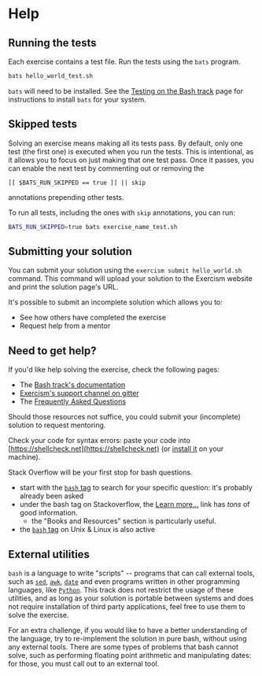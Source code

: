 # Help

## Running the tests

Each exercise contains a test file.
Run the tests using the `bats` program.
```bash
bats hello_world_test.sh
```

`bats` will need to be installed. 
See the [Testing on the Bash track](/docs/tracks/bash/tests) page for
instructions to install `bats` for your system.

## Skipped tests

Solving an exercise means making all its tests pass. By default, only one
test (the first one) is executed when you run the tests. This is
intentional, as it allows you to focus on just making that one test pass.
Once it passes, you can enable the next test by commenting out or removing the

    [[ $BATS_RUN_SKIPPED == true ]] || skip 

annotations prepending other tests.

To run all tests, including the ones with `skip` annotations, you can run:
```bash
BATS_RUN_SKIPPED=true bats exercise_name_test.sh
```

## Submitting your solution

You can submit your solution using the `exercism submit hello_world.sh` command.
This command will upload your solution to the Exercism website and print the solution page's URL.

It's possible to submit an incomplete solution which allows you to:

- See how others have completed the exercise
- Request help from a mentor

## Need to get help?

If you'd like help solving the exercise, check the following pages:

- The [Bash track's documentation](https://exercism.org/docs/tracks/bash)
- [Exercism's support channel on gitter](https://gitter.im/exercism/support)
- The [Frequently Asked Questions](https://exercism.org/docs/using/faqs)

Should those resources not suffice, you could submit your (incomplete) solution to request mentoring.

Check your code for syntax errors: paste your code into
[https://shellcheck.net](https://shellcheck.net) (or [install it](https://github.com/koalaman/shellcheck#user-content-installing) on your machine).

Stack Overflow will be your first stop for bash questions.

* start with the [`bash` tag](https://stackoverflow.com/questions/tagged/bash) to search for your specific question: it's probably already been asked
* under the bash tag on Stackoverflow, the [Learn more...](https://stackoverflow.com/tags/bash/info) link has _tons_ of good information.
    * the "Books and Resources" section is particularly useful.
* the [`bash` tag](https://unix.stackexchange.com/questions/tagged/bash) on Unix & Linux is also active

## External utilities

`bash` is a language to write "scripts" -- programs that can call
external tools, such as
[`sed`](https://www.gnu.org/software/sed/),
[`awk`](https://www.gnu.org/software/gawk/),
[`date`](https://www.gnu.org/software/coreutils/manual/html_node/date-invocation.html)
and even programs written in other programming languages, 
like [`Python`](https://www.python.org/).
This track does not restrict the usage of these utilities, and as long
as your solution is portable between systems and does not require
installation of third party applications, feel free to use them to solve
the exercise.

For an extra challenge, if you would like to have a better understanding of
the language, try to re-implement the solution in pure bash, without using
any external tools. There are some types of problems that bash cannot solve,
such as performing floating point arithmetic and manipulating dates: for
those, you must call out to an external tool.
